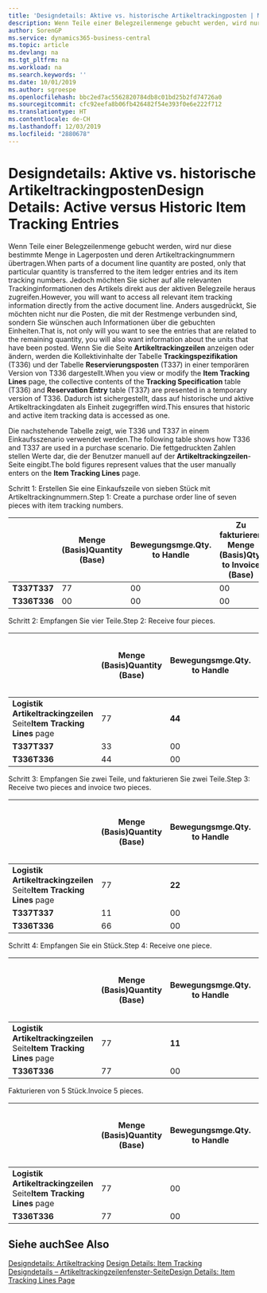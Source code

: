 ```yaml
---
title: 'Designdetails: Aktive vs. historische Artikeltrackingposten | Microsoft Docs'
description: Wenn Teile einer Belegzeilenmenge gebucht werden, wird nur diese bestimmte Menge in Lagerposten und deren Artikeltrackingnummern übertragen. Jedoch möchten Sie sicher auf alle relevanten Trackinginformationen des Artikels direkt aus der aktiven Belegzeile heraus zugreifen. Anders ausgedrückt, Sie möchten nicht nur die Posten, die mit der Restmenge verbunden sind, sondern Sie wünschen auch Informationen über die gebuchten Einheiten. Wenn Sie die Seite **Artikeltrackingzeilen** anzeigen oder ändern, werden die Kollektivinhalte der Tabelle **Trackingspezifikation** (T336) und der Tabelle **Reservierungsposten** (T337) in einer temporären Version von T336 dargestellt. Dadurch ist sichergestellt, dass auf historische und aktive Artikeltrackingdaten als Einheit zugegriffen wird.
author: SorenGP
ms.service: dynamics365-business-central
ms.topic: article
ms.devlang: na
ms.tgt_pltfrm: na
ms.workload: na
ms.search.keywords: ''
ms.date: 10/01/2019
ms.author: sgroespe
ms.openlocfilehash: bbc2ed7ac5562820784db8c01bd25b2fd74726a0
ms.sourcegitcommit: cfc92eefa8b06fb426482f54e393f0e6e222f712
ms.translationtype: HT
ms.contentlocale: de-CH
ms.lasthandoff: 12/03/2019
ms.locfileid: "2880678"
---
```

# <a name="design-details-active-versus-historic-item-tracking-entries"></a><span data-ttu-id="4a548-107">Designdetails: Aktive vs. historische Artikeltrackingposten</span><span class="sxs-lookup"><span data-stu-id="4a548-107">Design Details: Active versus Historic Item Tracking Entries</span></span>
<span data-ttu-id="4a548-108">Wenn Teile einer Belegzeilenmenge gebucht werden, wird nur diese bestimmte Menge in Lagerposten und deren Artikeltrackingnummern übertragen.</span><span class="sxs-lookup"><span data-stu-id="4a548-108">When parts of a document line quantity are posted, only that particular quantity is transferred to the item ledger entries and its item tracking numbers.</span></span> <span data-ttu-id="4a548-109">Jedoch möchten Sie sicher auf alle relevanten Trackinginformationen des Artikels direkt aus der aktiven Belegzeile heraus zugreifen.</span><span class="sxs-lookup"><span data-stu-id="4a548-109">However, you will want to access all relevant item tracking information directly from the active document line.</span></span> <span data-ttu-id="4a548-110">Anders ausgedrückt, Sie möchten nicht nur die Posten, die mit der Restmenge verbunden sind, sondern Sie wünschen auch Informationen über die gebuchten Einheiten.</span><span class="sxs-lookup"><span data-stu-id="4a548-110">That is, not only will you want to see the entries that are related to the remaining quantity, you will also want information about the units that have been posted.</span></span> <span data-ttu-id="4a548-111">Wenn Sie die Seite **Artikeltrackingzeilen** anzeigen oder ändern, werden die Kollektivinhalte der Tabelle **Trackingspezifikation** (T336) und der Tabelle **Reservierungsposten** (T337) in einer temporären Version von T336 dargestellt.</span><span class="sxs-lookup"><span data-stu-id="4a548-111">When you view or modify the **Item Tracking Lines** page, the collective contents of the **Tracking Specification** table (T336) and **Reservation Entry** table (T337) are presented in a temporary version of T336.</span></span> <span data-ttu-id="4a548-112">Dadurch ist sichergestellt, dass auf historische und aktive Artikeltrackingdaten als Einheit zugegriffen wird.</span><span class="sxs-lookup"><span data-stu-id="4a548-112">This ensures that historic and active item tracking data is accessed as one.</span></span>  

 <span data-ttu-id="4a548-113">Die nachstehende Tabelle zeigt, wie T336 und T337 in einem Einkaufsszenario verwendet werden.</span><span class="sxs-lookup"><span data-stu-id="4a548-113">The following table shows how T336 and T337 are used in a purchase scenario.</span></span> <span data-ttu-id="4a548-114">Die fettgedruckten Zahlen stellen Werte dar, die der Benutzer manuell auf der **Artikeltrackingzeilen**-Seite eingibt.</span><span class="sxs-lookup"><span data-stu-id="4a548-114">The bold figures represent values that the user manually enters on the **Item Tracking Lines** page.</span></span>  

 <span data-ttu-id="4a548-115">Schritt 1: Erstellen Sie eine Einkaufszeile von sieben Stück mit Artikeltrackingnummern.</span><span class="sxs-lookup"><span data-stu-id="4a548-115">Step 1: Create a purchase order line of seven pieces with item tracking numbers.</span></span>  

||<span data-ttu-id="4a548-116">**Menge (Basis)**</span><span class="sxs-lookup"><span data-stu-id="4a548-116">**Quantity (Base)**</span></span>|<span data-ttu-id="4a548-117">**Bewegungsmge.**</span><span class="sxs-lookup"><span data-stu-id="4a548-117">**Qty. to Handle**</span></span>|<span data-ttu-id="4a548-118">**Zu fakturieren Menge (Basis)**</span><span class="sxs-lookup"><span data-stu-id="4a548-118">**Qty. to Invoice (Base)**</span></span>|<span data-ttu-id="4a548-119">**Geb. Bewegungsmenge (Basis)**</span><span class="sxs-lookup"><span data-stu-id="4a548-119">**Quantity Handled (Base)**</span></span>|<span data-ttu-id="4a548-120">**Fakturierte Menge (Basis)**</span><span class="sxs-lookup"><span data-stu-id="4a548-120">**Quantity Invoiced (Base)**</span></span>|  
|-|----------------------------------------------|--------------------------------------------|------------------------------------------------------|-------------------------------------------------------|--------------------------------------------------------|  
|<span data-ttu-id="4a548-121">**T337**</span><span class="sxs-lookup"><span data-stu-id="4a548-121">**T337**</span></span>|<span data-ttu-id="4a548-122">7</span><span class="sxs-lookup"><span data-stu-id="4a548-122">7</span></span>|<span data-ttu-id="4a548-123">0</span><span class="sxs-lookup"><span data-stu-id="4a548-123">0</span></span>|<span data-ttu-id="4a548-124">0</span><span class="sxs-lookup"><span data-stu-id="4a548-124">0</span></span>|<span data-ttu-id="4a548-125">0</span><span class="sxs-lookup"><span data-stu-id="4a548-125">0</span></span>|<span data-ttu-id="4a548-126">0</span><span class="sxs-lookup"><span data-stu-id="4a548-126">0</span></span>|  
|<span data-ttu-id="4a548-127">**T336**</span><span class="sxs-lookup"><span data-stu-id="4a548-127">**T336**</span></span>|<span data-ttu-id="4a548-128">0</span><span class="sxs-lookup"><span data-stu-id="4a548-128">0</span></span>|<span data-ttu-id="4a548-129">0</span><span class="sxs-lookup"><span data-stu-id="4a548-129">0</span></span>|<span data-ttu-id="4a548-130">0</span><span class="sxs-lookup"><span data-stu-id="4a548-130">0</span></span>|<span data-ttu-id="4a548-131">0</span><span class="sxs-lookup"><span data-stu-id="4a548-131">0</span></span>|<span data-ttu-id="4a548-132">0</span><span class="sxs-lookup"><span data-stu-id="4a548-132">0</span></span>|  

 <span data-ttu-id="4a548-133">Schritt 2: Empfangen Sie vier Teile.</span><span class="sxs-lookup"><span data-stu-id="4a548-133">Step 2: Receive four pieces.</span></span>  

||<span data-ttu-id="4a548-134">**Menge (Basis)**</span><span class="sxs-lookup"><span data-stu-id="4a548-134">**Quantity (Base)**</span></span>|<span data-ttu-id="4a548-135">**Bewegungsmge.**</span><span class="sxs-lookup"><span data-stu-id="4a548-135">**Qty. to Handle**</span></span>|<span data-ttu-id="4a548-136">**Zu fakturieren Menge (Basis)**</span><span class="sxs-lookup"><span data-stu-id="4a548-136">**Qty. to Invoice (Base)**</span></span>|<span data-ttu-id="4a548-137">**Geb. Bewegungsmenge (Basis)**</span><span class="sxs-lookup"><span data-stu-id="4a548-137">**Quantity Handled (Base)**</span></span>|<span data-ttu-id="4a548-138">**Fakturierte Menge (Basis)**</span><span class="sxs-lookup"><span data-stu-id="4a548-138">**Quantity Invoiced (Base)**</span></span>|  
|-|----------------------------------------------|--------------------------------------------|------------------------------------------------------|-------------------------------------------------------|--------------------------------------------------------|  
|<span data-ttu-id="4a548-139">**Logistik Artikeltrackingzeilen** Seite</span><span class="sxs-lookup"><span data-stu-id="4a548-139">**Item Tracking Lines** page</span></span>|<span data-ttu-id="4a548-140">7</span><span class="sxs-lookup"><span data-stu-id="4a548-140">7</span></span>|<span data-ttu-id="4a548-141">**4**</span><span class="sxs-lookup"><span data-stu-id="4a548-141">**4**</span></span>|<span data-ttu-id="4a548-142">**0**</span><span class="sxs-lookup"><span data-stu-id="4a548-142">**0**</span></span>|<span data-ttu-id="4a548-143">0</span><span class="sxs-lookup"><span data-stu-id="4a548-143">0</span></span>|<span data-ttu-id="4a548-144">0</span><span class="sxs-lookup"><span data-stu-id="4a548-144">0</span></span>|  
|<span data-ttu-id="4a548-145">**T337**</span><span class="sxs-lookup"><span data-stu-id="4a548-145">**T337**</span></span>|<span data-ttu-id="4a548-146">3</span><span class="sxs-lookup"><span data-stu-id="4a548-146">3</span></span>|<span data-ttu-id="4a548-147">0</span><span class="sxs-lookup"><span data-stu-id="4a548-147">0</span></span>|<span data-ttu-id="4a548-148">0</span><span class="sxs-lookup"><span data-stu-id="4a548-148">0</span></span>|<span data-ttu-id="4a548-149">0</span><span class="sxs-lookup"><span data-stu-id="4a548-149">0</span></span>|<span data-ttu-id="4a548-150">0</span><span class="sxs-lookup"><span data-stu-id="4a548-150">0</span></span>|  
|<span data-ttu-id="4a548-151">**T336**</span><span class="sxs-lookup"><span data-stu-id="4a548-151">**T336**</span></span>|<span data-ttu-id="4a548-152">4</span><span class="sxs-lookup"><span data-stu-id="4a548-152">4</span></span>|<span data-ttu-id="4a548-153">0</span><span class="sxs-lookup"><span data-stu-id="4a548-153">0</span></span>|<span data-ttu-id="4a548-154">0</span><span class="sxs-lookup"><span data-stu-id="4a548-154">0</span></span>|<span data-ttu-id="4a548-155">4</span><span class="sxs-lookup"><span data-stu-id="4a548-155">4</span></span>|<span data-ttu-id="4a548-156">0</span><span class="sxs-lookup"><span data-stu-id="4a548-156">0</span></span>|  

 <span data-ttu-id="4a548-157">Schritt 3: Empfangen Sie zwei Teile, und fakturieren Sie zwei Teile.</span><span class="sxs-lookup"><span data-stu-id="4a548-157">Step 3: Receive two pieces and invoice two pieces.</span></span>  

||<span data-ttu-id="4a548-158">**Menge (Basis)**</span><span class="sxs-lookup"><span data-stu-id="4a548-158">**Quantity (Base)**</span></span>|<span data-ttu-id="4a548-159">**Bewegungsmge.**</span><span class="sxs-lookup"><span data-stu-id="4a548-159">**Qty. to Handle**</span></span>|<span data-ttu-id="4a548-160">**Zu fakturieren Menge (Basis)**</span><span class="sxs-lookup"><span data-stu-id="4a548-160">**Qty. to Invoice (Base)**</span></span>|<span data-ttu-id="4a548-161">**Geb. Bewegungsmenge (Basis)**</span><span class="sxs-lookup"><span data-stu-id="4a548-161">**Quantity Handled (Base)**</span></span>|<span data-ttu-id="4a548-162">**Fakturierte Menge (Basis)**</span><span class="sxs-lookup"><span data-stu-id="4a548-162">**Quantity Invoiced (Base)**</span></span>|  
|-|----------------------------------------------|--------------------------------------------|------------------------------------------------------|-------------------------------------------------------|--------------------------------------------------------|  
|<span data-ttu-id="4a548-163">**Logistik Artikeltrackingzeilen** Seite</span><span class="sxs-lookup"><span data-stu-id="4a548-163">**Item Tracking Lines** page</span></span>|<span data-ttu-id="4a548-164">7</span><span class="sxs-lookup"><span data-stu-id="4a548-164">7</span></span>|<span data-ttu-id="4a548-165">**2**</span><span class="sxs-lookup"><span data-stu-id="4a548-165">**2**</span></span>|<span data-ttu-id="4a548-166">**2**</span><span class="sxs-lookup"><span data-stu-id="4a548-166">**2**</span></span>|<span data-ttu-id="4a548-167">4</span><span class="sxs-lookup"><span data-stu-id="4a548-167">4</span></span>|<span data-ttu-id="4a548-168">0</span><span class="sxs-lookup"><span data-stu-id="4a548-168">0</span></span>|  
|<span data-ttu-id="4a548-169">**T337**</span><span class="sxs-lookup"><span data-stu-id="4a548-169">**T337**</span></span>|<span data-ttu-id="4a548-170">1</span><span class="sxs-lookup"><span data-stu-id="4a548-170">1</span></span>|<span data-ttu-id="4a548-171">0</span><span class="sxs-lookup"><span data-stu-id="4a548-171">0</span></span>|<span data-ttu-id="4a548-172">0</span><span class="sxs-lookup"><span data-stu-id="4a548-172">0</span></span>|<span data-ttu-id="4a548-173">0</span><span class="sxs-lookup"><span data-stu-id="4a548-173">0</span></span>|<span data-ttu-id="4a548-174">0</span><span class="sxs-lookup"><span data-stu-id="4a548-174">0</span></span>|  
|<span data-ttu-id="4a548-175">**T336**</span><span class="sxs-lookup"><span data-stu-id="4a548-175">**T336**</span></span>|<span data-ttu-id="4a548-176">6</span><span class="sxs-lookup"><span data-stu-id="4a548-176">6</span></span>|<span data-ttu-id="4a548-177">0</span><span class="sxs-lookup"><span data-stu-id="4a548-177">0</span></span>|<span data-ttu-id="4a548-178">0</span><span class="sxs-lookup"><span data-stu-id="4a548-178">0</span></span>|<span data-ttu-id="4a548-179">6</span><span class="sxs-lookup"><span data-stu-id="4a548-179">6</span></span>|<span data-ttu-id="4a548-180">2</span><span class="sxs-lookup"><span data-stu-id="4a548-180">2</span></span>|  

 <span data-ttu-id="4a548-181">Schritt 4: Empfangen Sie ein Stück.</span><span class="sxs-lookup"><span data-stu-id="4a548-181">Step 4: Receive one piece.</span></span>  

||<span data-ttu-id="4a548-182">**Menge (Basis)**</span><span class="sxs-lookup"><span data-stu-id="4a548-182">**Quantity (Base)**</span></span>|<span data-ttu-id="4a548-183">**Bewegungsmge.**</span><span class="sxs-lookup"><span data-stu-id="4a548-183">**Qty. to Handle**</span></span>|<span data-ttu-id="4a548-184">**Zu fakturieren Menge (Basis)**</span><span class="sxs-lookup"><span data-stu-id="4a548-184">**Qty. to Invoice (Base)**</span></span>|<span data-ttu-id="4a548-185">**Geb. Bewegungsmenge (Basis)**</span><span class="sxs-lookup"><span data-stu-id="4a548-185">**Quantity Handled (Base)**</span></span>|<span data-ttu-id="4a548-186">**Fakturierte Menge (Basis)**</span><span class="sxs-lookup"><span data-stu-id="4a548-186">**Quantity Invoiced (Base)**</span></span>|  
|-|----------------------------------------------|--------------------------------------------|------------------------------------------------------|-------------------------------------------------------|--------------------------------------------------------|  
|<span data-ttu-id="4a548-187">**Logistik Artikeltrackingzeilen** Seite</span><span class="sxs-lookup"><span data-stu-id="4a548-187">**Item Tracking Lines** page</span></span>|<span data-ttu-id="4a548-188">7</span><span class="sxs-lookup"><span data-stu-id="4a548-188">7</span></span>|<span data-ttu-id="4a548-189">**1**</span><span class="sxs-lookup"><span data-stu-id="4a548-189">**1**</span></span>|<span data-ttu-id="4a548-190">**0**</span><span class="sxs-lookup"><span data-stu-id="4a548-190">**0**</span></span>|<span data-ttu-id="4a548-191">6</span><span class="sxs-lookup"><span data-stu-id="4a548-191">6</span></span>|<span data-ttu-id="4a548-192">2</span><span class="sxs-lookup"><span data-stu-id="4a548-192">2</span></span>|  
|<span data-ttu-id="4a548-193">**T336**</span><span class="sxs-lookup"><span data-stu-id="4a548-193">**T336**</span></span>|<span data-ttu-id="4a548-194">7</span><span class="sxs-lookup"><span data-stu-id="4a548-194">7</span></span>|<span data-ttu-id="4a548-195">0</span><span class="sxs-lookup"><span data-stu-id="4a548-195">0</span></span>|<span data-ttu-id="4a548-196">0</span><span class="sxs-lookup"><span data-stu-id="4a548-196">0</span></span>|<span data-ttu-id="4a548-197">7</span><span class="sxs-lookup"><span data-stu-id="4a548-197">7</span></span>|<span data-ttu-id="4a548-198">2</span><span class="sxs-lookup"><span data-stu-id="4a548-198">2</span></span>|  

 <span data-ttu-id="4a548-199">Fakturieren von 5 Stück.</span><span class="sxs-lookup"><span data-stu-id="4a548-199">Invoice 5 pieces.</span></span>  

||<span data-ttu-id="4a548-200">**Menge (Basis)**</span><span class="sxs-lookup"><span data-stu-id="4a548-200">**Quantity (Base)**</span></span>|<span data-ttu-id="4a548-201">**Bewegungsmge.**</span><span class="sxs-lookup"><span data-stu-id="4a548-201">**Qty. to Handle**</span></span>|<span data-ttu-id="4a548-202">**Zu fakturieren Menge (Basis)**</span><span class="sxs-lookup"><span data-stu-id="4a548-202">**Qty. to Invoice (Base)**</span></span>|<span data-ttu-id="4a548-203">**Geb. Bewegungsmenge (Basis)**</span><span class="sxs-lookup"><span data-stu-id="4a548-203">**Quantity Handled (Base)**</span></span>|<span data-ttu-id="4a548-204">**Fakturierte Menge (Basis)**</span><span class="sxs-lookup"><span data-stu-id="4a548-204">**Quantity Invoiced (Base)**</span></span>|  
|-|----------------------------------------------|--------------------------------------------|------------------------------------------------------|-------------------------------------------------------|--------------------------------------------------------|  
|<span data-ttu-id="4a548-205">**Logistik Artikeltrackingzeilen** Seite</span><span class="sxs-lookup"><span data-stu-id="4a548-205">**Item Tracking Lines** page</span></span>|<span data-ttu-id="4a548-206">7</span><span class="sxs-lookup"><span data-stu-id="4a548-206">7</span></span>|<span data-ttu-id="4a548-207">0</span><span class="sxs-lookup"><span data-stu-id="4a548-207">0</span></span>|<span data-ttu-id="4a548-208">**5**</span><span class="sxs-lookup"><span data-stu-id="4a548-208">**5**</span></span>|<span data-ttu-id="4a548-209">7</span><span class="sxs-lookup"><span data-stu-id="4a548-209">7</span></span>|<span data-ttu-id="4a548-210">2</span><span class="sxs-lookup"><span data-stu-id="4a548-210">2</span></span>|  
|<span data-ttu-id="4a548-211">**T336**</span><span class="sxs-lookup"><span data-stu-id="4a548-211">**T336**</span></span>|<span data-ttu-id="4a548-212">7</span><span class="sxs-lookup"><span data-stu-id="4a548-212">7</span></span>|<span data-ttu-id="4a548-213">0</span><span class="sxs-lookup"><span data-stu-id="4a548-213">0</span></span>|<span data-ttu-id="4a548-214">0</span><span class="sxs-lookup"><span data-stu-id="4a548-214">0</span></span>|<span data-ttu-id="4a548-215">7</span><span class="sxs-lookup"><span data-stu-id="4a548-215">7</span></span>|<span data-ttu-id="4a548-216">7</span><span class="sxs-lookup"><span data-stu-id="4a548-216">7</span></span>|  

## <a name="see-also"></a><span data-ttu-id="4a548-217">Siehe auch</span><span class="sxs-lookup"><span data-stu-id="4a548-217">See Also</span></span>  
 <span data-ttu-id="4a548-218">[Designdetails: Artikeltracking](design-details-item-tracking.md) </span><span class="sxs-lookup"><span data-stu-id="4a548-218">[Design Details: Item Tracking](design-details-item-tracking.md) </span></span>  
 [<span data-ttu-id="4a548-219">Designdetails – Artikeltrackingzeilenfenster-Seite</span><span class="sxs-lookup"><span data-stu-id="4a548-219">Design Details: Item Tracking Lines Page</span></span>](design-details-item-tracking-lines-window.md)

